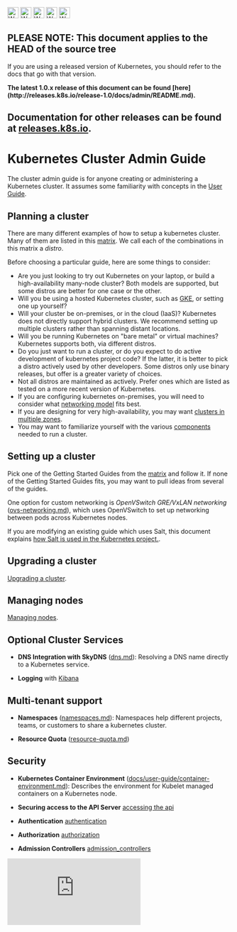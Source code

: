 <!-- BEGIN MUNGE: UNVERSIONED_WARNING -->

<!-- BEGIN STRIP_FOR_RELEASE -->

<img src="http://kubernetes.io/img/warning.png" alt="WARNING"
     width="25" height="25">
<img src="http://kubernetes.io/img/warning.png" alt="WARNING"
     width="25" height="25">
<img src="http://kubernetes.io/img/warning.png" alt="WARNING"
     width="25" height="25">
<img src="http://kubernetes.io/img/warning.png" alt="WARNING"
     width="25" height="25">
<img src="http://kubernetes.io/img/warning.png" alt="WARNING"
     width="25" height="25">

<h2>PLEASE NOTE: This document applies to the HEAD of the source tree</h2>

If you are using a released version of Kubernetes, you should
refer to the docs that go with that version.

<strong>
The latest 1.0.x release of this document can be found
[here](http://releases.k8s.io/release-1.0/docs/admin/README.md).

Documentation for other releases can be found at
[releases.k8s.io](http://releases.k8s.io).
</strong>
--

<!-- END STRIP_FOR_RELEASE -->

<!-- END MUNGE: UNVERSIONED_WARNING -->
# Kubernetes Cluster Admin Guide

The cluster admin guide is for anyone creating or administering a Kubernetes cluster.
It assumes some familiarity with concepts in the [User Guide](../user-guide/README.md).

## Planning a cluster

There are many different examples of how to setup a kubernetes cluster.  Many of them are listed in this
[matrix](../getting-started-guides/README.md).  We call each of the combinations in this matrix a *distro*.

Before choosing a particular guide, here are some things to consider:
 - Are you just looking to try out Kubernetes on your laptop, or build a high-availability many-node cluster? Both
   models are supported, but some distros are better for one case or the other.
 - Will you be using a hosted Kubernetes cluster, such as [GKE](https://cloud.google.com/container-engine), or setting
   one up yourself?
 - Will your cluster be on-premises, or in the cloud (IaaS)?  Kubernetes does not directly support hybrid clusters.  We
   recommend setting up multiple clusters rather than spanning distant locations.
 - Will you be running Kubernetes on "bare metal" or virtual machines?  Kubernetes supports both, via different distros.
 - Do you just want to run a cluster, or do you expect to do active development of kubernetes project code?  If the
   latter, it is better to pick a distro actively used by other developers.  Some distros only use binary releases, but
   offer is a greater variety of choices.
 - Not all distros are maintained as actively.  Prefer ones which are listed as tested on a more recent version of
   Kubernetes.
 - If you are configuring kubernetes on-premises, you will need to consider what [networking
   model](networking.md) fits best.
 - If you are designing for very high-availability, you may want [clusters in multiple zones](multi-cluster.md).
 - You may want to familiarize yourself with the various
   [components](cluster-components.md) needed to run a cluster.

## Setting up a cluster

Pick one of the Getting Started Guides from the [matrix](../getting-started-guides/README.md) and follow it.
If none of the Getting Started Guides fits, you may want to pull ideas from several of the guides.

One option for custom networking is *OpenVSwitch GRE/VxLAN networking* ([ovs-networking.md](ovs-networking.md)), which
uses OpenVSwitch to set up networking between pods across
  Kubernetes nodes.

If you are modifying an existing guide which uses Salt, this document explains [how Salt is used in the Kubernetes
project.](salt.md).

## Upgrading a cluster
[Upgrading a cluster](cluster-management.md).

## Managing nodes

[Managing nodes](node.md).

## Optional Cluster Services

* **DNS Integration with SkyDNS** ([dns.md](dns.md)):
  Resolving a DNS name directly to a Kubernetes service.

* **Logging** with [Kibana](../user-guide/logging.md)

## Multi-tenant support

* **Namespaces** ([namespaces.md](namespaces.md)): Namespaces help different
  projects, teams, or customers to share a kubernetes cluster.

* **Resource Quota** ([resource-quota.md](resource-quota.md)) 

## Security

* **Kubernetes Container Environment** ([docs/user-guide/container-environment.md](../user-guide/container-environment.md)):
  Describes the environment for Kubelet managed containers on a Kubernetes
  node.

* **Securing access to the API Server** [accessing the api](accessing-the-api.md)

* **Authentication**  [authentication](authentication.md)

* **Authorization** [authorization](authorization.md)

* **Admission Controllers** [admission_controllers](admission-controllers.md)


<!-- BEGIN MUNGE: GENERATED_ANALYTICS -->
[![Analytics](https://kubernetes-site.appspot.com/UA-36037335-10/GitHub/docs/admin/README.md?pixel)]()
<!-- END MUNGE: GENERATED_ANALYTICS -->
